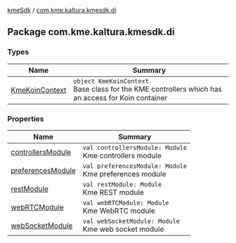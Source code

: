 [kmeSdk](../index.md) / [com.kme.kaltura.kmesdk.di](./index.md)

## Package com.kme.kaltura.kmesdk.di

### Types

| Name | Summary |
|---|---|
| [KmeKoinContext](-kme-koin-context/index.md) | `object KmeKoinContext`<br>Base class for the KME controllers which has an access for Koin container |

### Properties

| Name | Summary |
|---|---|
| [controllersModule](controllers-module.md) | `val controllersModule: Module`<br>Kme controllers module |
| [preferencesModule](preferences-module.md) | `val preferencesModule: Module`<br>Kme preferences module |
| [restModule](rest-module.md) | `val restModule: Module`<br>Kme REST module |
| [webRTCModule](web-r-t-c-module.md) | `val webRTCModule: Module`<br>Kme WebRTC module |
| [webSocketModule](web-socket-module.md) | `val webSocketModule: Module`<br>Kme web socket module |
